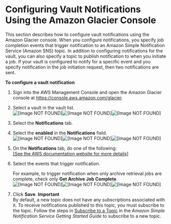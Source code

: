 # Configuring Vault Notifications Using the Amazon Glacier Console<a name="configuring-notifications-console"></a>

This section describes how to configure vault notifications using the Amazon Glacier console\. When you configure notifications, you specify job completion events that trigger notification to an Amazon Simple Notification Service \(Amazon SNS\) topic\. In addition to configuring notifications for the vault, you can also specify a topic to publish notification to when you initiate a job\. If your vault is configured to notify for a specific event and you specify notification in the job initiation request, then two notifications are sent\. 

**To configure a vault notification**

1. Sign into the AWS Management Console and open the Amazon Glacier console at [https://console\.aws\.amazon\.com/glacier](https://console.aws.amazon.com/glacier)\.

1. Select a vault in the vault list\.  
![\[Image NOT FOUND\]](http://docs.aws.amazon.com/amazonglacier/latest/dev/images/EnableNotifications05.png)![\[Image NOT FOUND\]](http://docs.aws.amazon.com/amazonglacier/latest/dev/)![\[Image NOT FOUND\]](http://docs.aws.amazon.com/amazonglacier/latest/dev/)

1. Select the **Notifications** tab\.

1. Select the **enabled** in the **Notifications** field\.  
![\[Image NOT FOUND\]](http://docs.aws.amazon.com/amazonglacier/latest/dev/images/EnableNotifications10.png)![\[Image NOT FOUND\]](http://docs.aws.amazon.com/amazonglacier/latest/dev/)![\[Image NOT FOUND\]](http://docs.aws.amazon.com/amazonglacier/latest/dev/)

1. On the **Notifications** tab, do one of the following:    
[\[See the AWS documentation website for more details\]](http://docs.aws.amazon.com/amazonglacier/latest/dev/configuring-notifications-console.html)

1. Select the events that trigger notification\.

   For example, to trigger notification when only archive retrieval jobs are complete, check only **Get Archive Job Complete**\.   
![\[Image NOT FOUND\]](http://docs.aws.amazon.com/amazonglacier/latest/dev/images/EnableNotifications30.png)![\[Image NOT FOUND\]](http://docs.aws.amazon.com/amazonglacier/latest/dev/)![\[Image NOT FOUND\]](http://docs.aws.amazon.com/amazonglacier/latest/dev/)

1. Click **Save**\.
**Important**  
By default, a new topic does not have any subscriptions associated with it\. To receive notifications published to this topic, you must subscribe to the topic\. Follow the steps in [Subscribe to a Topic](http://docs.aws.amazon.com/sns/latest/gsg/Subscribe.html) in the *Amazon Simple Notification Service Getting Started Guide* to subscribe to a new topic\.